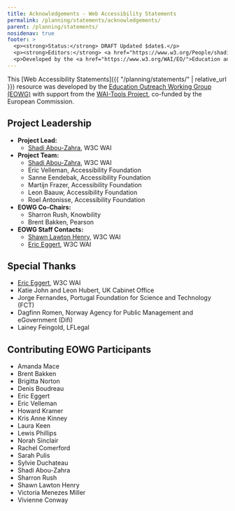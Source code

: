 ```yaml
---
title: Acknowledgements - Web Accessibility Statements
permalink: /planning/statements/acknowledgements/
parent: /planning/statements/
nosidenav: true
footer: >
  <p><strong>Status:</strong> DRAFT Updated $date$.</p>
  <p><strong>Editors:</strong> <a href="https://www.w3.org/People/shadi">Shadi Abou-Zahra</a>, Eric Velleman, Sanne Eendebak, Martijn Frazer, and Leon Baauw.</p>
  <p>Developed by the <a href="https://www.w3.org/WAI/EO/">Education and Outreach Working Group (EOWG)</a>. Developed as part of the <a href="https://www.w3.org/WAI/Tools/">WAI-Tools project</a>, co-funded by the European Commission.</p>
---
```


This [Web Accessibility Statements]({{ "/planning/statements/" | relative_url }}) resource was developed by the [Education Outreach Working Group (EOWG)](https://www.w3.org/WAI/EO/) with support from the [WAI-Tools Project](https://www.w3.org/WAI/Tools/), co-funded by the European Commission.

Project Leadership
------------------

-   **Project Lead:**
    -   [Shadi Abou-Zahra](https://www.w3.org/People/shadi), W3C WAI
-   **Project Team:**
    -   [Shadi Abou-Zahra](https://www.w3.org/People/shadi), W3C WAI
    -   Eric Velleman, Accessibility Foundation
    -   Sanne Eendebak, Accessibility Foundation
    -   Martijn Frazer, Accessibility Foundation
    -   Leon Baauw, Accessibility Foundation
    -   Roel Antonisse, Accessibility Foundation
-   **EOWG Co-Chairs:**
    -   Sharron Rush, Knowbility
    -   Brent Bakken, Pearson
-   **EOWG Staff Contacts:**
    -   [Shawn Lawton Henry](https://www.w3.org/People/shawn), W3C WAI
    -   [Eric Eggert](https://www.w3.org/People/yatil), W3C WAI

Special Thanks
--------------

-   [Eric Eggert](https://www.w3.org/People/yatil), W3C WAI
-   Katie John and Leon Hubert, UK Cabinet Office
-   Jorge Fernandes, Portugal Foundation for Science and Technology (FCT)
-   Dagfinn Romen, Norway Agency for Public Management and eGovernment (Difi)
-   Lainey Feingold, LFLegal

Contributing EOWG Participants
------------------------------

-   Amanda Mace
-   Brent Bakken
-   Brigitta Norton
-   Denis Boudreau
-   Eric Eggert
-   Eric Velleman
-   Howard Kramer
-   Kris Anne Kinney
-   Laura Keen
-   Lewis Phillips
-   Norah Sinclair
-   Rachel Comerford
-   Sarah Pulis
-   Sylvie Duchateau
-   Shadi Abou-Zahra
-   Sharron Rush
-   Shawn Lawton Henry
-   Victoria Menezes Miller
-   Vivienne Conway
